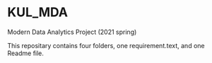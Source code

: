 # KUL_MDA
Modern Data Analytics Project (2021 spring)

This repositary contains four folders, one requirement.text, and one Readme file.

